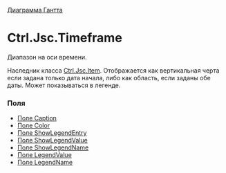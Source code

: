﻿---
Link: InfoBoard.Ctrl.Jsc.Timeframe
---

[Диаграмма Гантта](..\default)

# Ctrl.Jsc.Timeframe

Диапазон на оси времени.

Наследник класса [Ctrl.Jsc.Item](..\Item.default).
Отображается как вертикальная черта если задана только дата начала,
либо как область, если заданы обе даты.
Может показываться в легенде.

### Поля
* [Поле Caption](Caption)
* [Поле Color](Color)
* [Поле ShowLegendEntry](..\Jsc.LegendEntry)
* [Поле ShowLegendValue](..\Jsc.LegendEntry#ShowLegendValue)
* [Поле ShowLegendName](..\Jsc.LegendEntry#ShowLegendName)
* [Поле LegendValue](..\Jsc.LegendEntry#LegendValue)
* [Поле LegendName](..\Jsc.LegendEntry#LegendName)